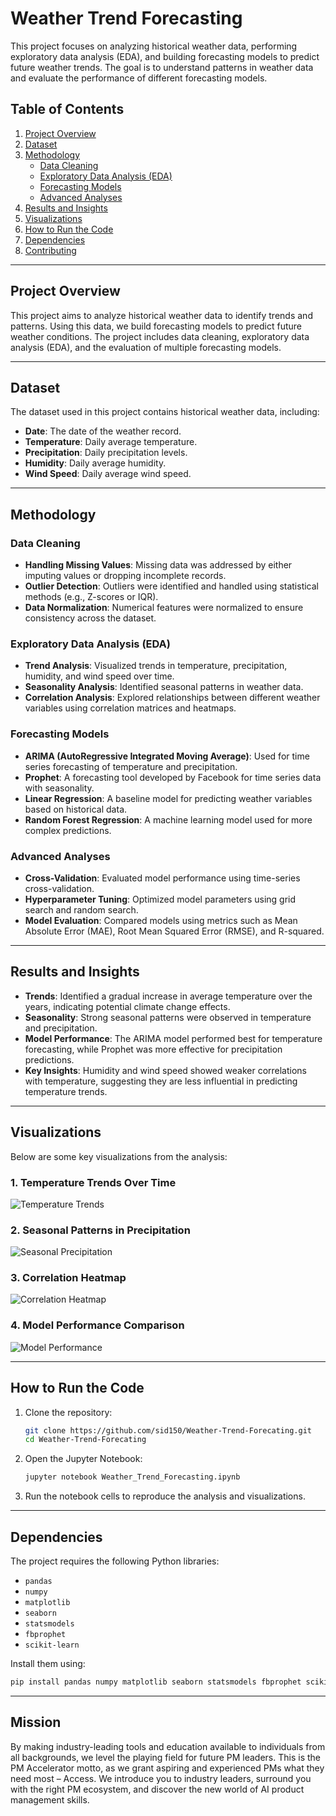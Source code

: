 
# Weather Trend Forecasting

This project focuses on analyzing historical weather data, performing exploratory data analysis (EDA), and building forecasting models to predict future weather trends. The goal is to understand patterns in weather data and evaluate the performance of different forecasting models.

## Table of Contents
1. [Project Overview](#project-overview)
2. [Dataset](#dataset)
3. [Methodology](#methodology)
   - [Data Cleaning](#data-cleaning)
   - [Exploratory Data Analysis (EDA)](#exploratory-data-analysis-eda)
   - [Forecasting Models](#forecasting-models)
   - [Advanced Analyses](#advanced-analyses)
4. [Results and Insights](#results-and-insights)
5. [Visualizations](#visualizations)
6. [How to Run the Code](#how-to-run-the-code)
7. [Dependencies](#dependencies)
8. [Contributing](#contributing)


---

## Project Overview

This project aims to analyze historical weather data to identify trends and patterns. Using this data, we build forecasting models to predict future weather conditions. The project includes data cleaning, exploratory data analysis (EDA), and the evaluation of multiple forecasting models.

---

## Dataset

The dataset used in this project contains historical weather data, including:
- **Date**: The date of the weather record.
- **Temperature**: Daily average temperature.
- **Precipitation**: Daily precipitation levels.
- **Humidity**: Daily average humidity.
- **Wind Speed**: Daily average wind speed.



---

## Methodology

### Data Cleaning
- **Handling Missing Values**: Missing data was addressed by either imputing values or dropping incomplete records.
- **Outlier Detection**: Outliers were identified and handled using statistical methods (e.g., Z-scores or IQR).
- **Data Normalization**: Numerical features were normalized to ensure consistency across the dataset.

### Exploratory Data Analysis (EDA)
- **Trend Analysis**: Visualized trends in temperature, precipitation, humidity, and wind speed over time.
- **Seasonality Analysis**: Identified seasonal patterns in weather data.
- **Correlation Analysis**: Explored relationships between different weather variables using correlation matrices and heatmaps.

### Forecasting Models
- **ARIMA (AutoRegressive Integrated Moving Average)**: Used for time series forecasting of temperature and precipitation.
- **Prophet**: A forecasting tool developed by Facebook for time series data with seasonality.
- **Linear Regression**: A baseline model for predicting weather variables based on historical data.
- **Random Forest Regression**: A machine learning model used for more complex predictions.

### Advanced Analyses
- **Cross-Validation**: Evaluated model performance using time-series cross-validation.
- **Hyperparameter Tuning**: Optimized model parameters using grid search and random search.
- **Model Evaluation**: Compared models using metrics such as Mean Absolute Error (MAE), Root Mean Squared Error (RMSE), and R-squared.

---

## Results and Insights

- **Trends**: Identified a gradual increase in average temperature over the years, indicating potential climate change effects.
- **Seasonality**: Strong seasonal patterns were observed in temperature and precipitation.
- **Model Performance**: The ARIMA model performed best for temperature forecasting, while Prophet was more effective for precipitation predictions.
- **Key Insights**: Humidity and wind speed showed weaker correlations with temperature, suggesting they are less influential in predicting temperature trends.

---

## Visualizations

Below are some key visualizations from the analysis:

### 1. Temperature Trends Over Time
![Temperature Trends](images/temperature_trends.png)

### 2. Seasonal Patterns in Precipitation
![Seasonal Precipitation](images/seasonal_precipitation.png)

### 3. Correlation Heatmap
![Correlation Heatmap](images/correlation_heatmap.png)

### 4. Model Performance Comparison
![Model Performance](images/model_performance.png)

---

## How to Run the Code

1. Clone the repository:
   ```bash
   git clone https://github.com/sid150/Weather-Trend-Forecating.git
   cd Weather-Trend-Forecating
   ```

2. Open the Jupyter Notebook:
   ```bash
   jupyter notebook Weather_Trend_Forecasting.ipynb
   ```

3. Run the notebook cells to reproduce the analysis and visualizations.

---

## Dependencies

The project requires the following Python libraries:
- `pandas`
- `numpy`
- `matplotlib`
- `seaborn`
- `statsmodels`
- `fbprophet`
- `scikit-learn`

Install them using:
```bash
pip install pandas numpy matplotlib seaborn statsmodels fbprophet scikit-learn
```

---


## Mission
By making industry-leading tools and education available to individuals from all backgrounds, we level the playing field for future PM leaders. This is the PM Accelerator motto, as we grant aspiring and experienced PMs what they need most – Access. We introduce you to industry leaders, surround you with the right PM ecosystem, and discover the new world of AI product management skills.

